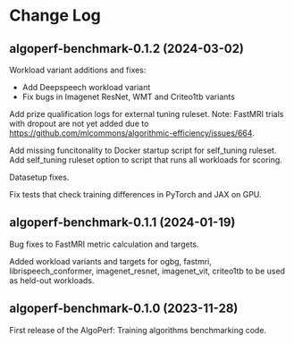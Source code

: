 # Change Log

## algoperf-benchmark-0.1.2 (2024-03-02)
Workload variant additions and fixes:
- Add Deepspeech workload variant
- Fix bugs in Imagenet ResNet, WMT and Criteo1tb variants

Add prize qualification logs for external tuning ruleset.
Note: FastMRI trials with dropout are not yet added due to https://github.com/mlcommons/algorithmic-efficiency/issues/664.

Add missing funcitonality to Docker startup script for self_tuning ruleset.
Add self_tuning ruleset option to script that runs all workloads for scoring.

Datasetup fixes.

Fix tests that check training differences in PyTorch and JAX on GPU.

## algoperf-benchmark-0.1.1 (2024-01-19)
Bug fixes to FastMRI metric calculation and targets.

Added workload variants and targets for ogbg, fastmri, librispeech_conformer, imagenet_resnet, imagenet_vit, criteo1tb to be used as held-out workloads.

## algoperf-benchmark-0.1.0 (2023-11-28)

First release of the AlgoPerf: Training algorithms benchmarking code.

